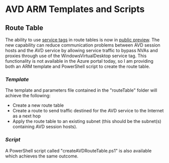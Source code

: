 # AVD ARM Templates and Scripts

## Route Table
The ability to use [service tags](https://docs.microsoft.com/en-us/azure/virtual-network/service-tags-overview) in route tables is now in [public preview](https://azure.microsoft.com/en-us/updates/public-preview-service-tags-for-user-defined-routing/). The new capability can reduce communication problems between AVD session hosts and the AVD service by allowing service traffic to bypass NVAs and proxies through use of the WindowsVirtualDesktop service tag. This functionality is not available in the Azure portal today, so I am providing both an ARM template and PowerShell script to create the route table.

### *Template*
The template and parameters file contained in the "routeTable" folder will achieve the following:
* Create a new route table
* Create a route to send traffic destined for the AVD service to the Internet as a next hop
* Apply the route table to an existing subnet (this should be the subnet(s) containing AVD session hosts).

### *Script*
A PowerShell script called "createAVDRouteTable.ps1" is also available which achieves the same outcome.
